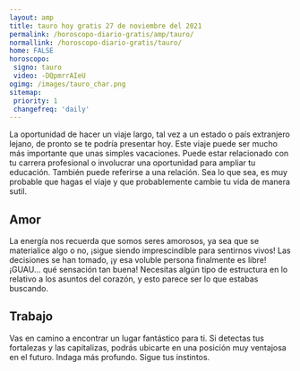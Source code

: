 ```yaml
---
layout: amp
title: tauro hoy gratis 27 de noviembre del 2021 
permalink: /horoscopo-diario-gratis/amp/tauro/
normallink: /horoscopo-diario-gratis/tauro/
home: FALSE
horoscopo:
 signo: tauro
 video: -DQpmrrAIeU
ogimg: /images/tauro_char.png
sitemap:
 priority: 1
 changefreq: 'daily'
---
```



La oportunidad de hacer un viaje largo, tal vez a un estado o país extranjero lejano, de pronto se te podría presentar hoy. Este viaje puede ser mucho más importante que unas simples vacaciones. Puede estar relacionado con tu carrera profesional o involucrar una oportunidad para ampliar tu educación. También puede referirse a una relación. Sea lo que sea, es muy probable que hagas el viaje y que probablemente cambie tu vida de manera sutil.

## Amor

La energía nos recuerda que somos seres amorosos, ya sea que se materialice algo o no, ¡sigue siendo imprescindible para sentirnos vivos! Las decisiones se han tomado, ¡y esa voluble persona finalmente es libre! ¡GUAU... qué sensación tan buena! Necesitas algún tipo de estructura en lo relativo a los asuntos del corazón, y esto parece ser lo que estabas buscando.

## Trabajo

Vas en camino a encontrar un lugar fantástico para ti. Si detectas tus fortalezas y las capitalizas, podrás ubicarte en una posición muy ventajosa en el futuro. Indaga más profundo. Sigue tus instintos.